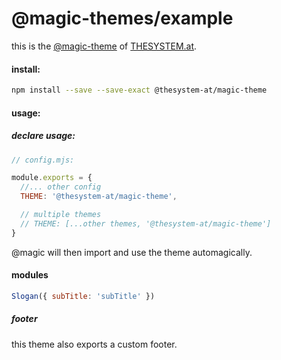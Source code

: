 # @magic-themes/example

this is the
[@magic-theme](https://github.com/magic-themes)
of [THESYSTEM.at](https://thesystem.at).

#### install:
```bash
npm install --save --save-exact @thesystem-at/magic-theme
```

#### usage:

##### declare usage:
```javascript
// config.mjs:

module.exports = {
  //... other config
  THEME: '@thesystem-at/magic-theme',

  // multiple themes
  // THEME: [...other themes, '@thesystem-at/magic-theme']
}
```

@magic will then import and use the theme automagically.

#### modules

```javascript
Slogan({ subTitle: 'subTitle' })
```

<Slogan subTitle="subTitle"></Slogan>

##### footer

this theme also exports a custom footer.
